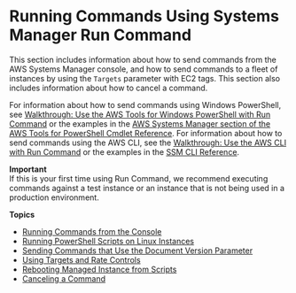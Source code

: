 # Running Commands Using Systems Manager Run Command<a name="run-command"></a>

This section includes information about how to send commands from the AWS Systems Manager console, and how to send commands to a fleet of instances by using the `Targets` parameter with EC2 tags\. This section also includes information about how to cancel a command\.

For information about how to send commands using Windows PowerShell, see [Walkthrough: Use the AWS Tools for Windows PowerShell with Run Command](walkthrough-powershell.md) or the examples in the [AWS Systems Manager section of the AWS Tools for PowerShell Cmdlet Reference](https://docs.aws.amazon.com/powershell/latest/reference/items/AWS_Systems_Manager_cmdlets.html)\. For information about how to send commands using the AWS CLI, see the [Walkthrough: Use the AWS CLI with Run Command](walkthrough-cli.md) or the examples in the [SSM CLI Reference](https://docs.aws.amazon.com/cli/latest/reference/ssm/index.html)\.

**Important**  
If this is your first time using Run Command, we recommend executing commands against a test instance or an instance that is not being used in a production environment\.

**Topics**
+ [Running Commands from the Console](rc-console.md)
+ [Running PowerShell Scripts on Linux Instances](powershell-run-command-linux.md)
+ [Sending Commands that Use the Document Version Parameter](run-command-version.md)
+ [Using Targets and Rate Controls](send-commands-multiple.md)
+ [Rebooting Managed Instance from Scripts](send-commands-reboot.md)
+ [Canceling a Command](rc-cancel.md)